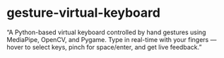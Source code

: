 # gesture-virtual-keyboard
“A Python-based virtual keyboard controlled by hand gestures using MediaPipe, OpenCV, and Pygame. Type in real-time with your fingers — hover to select keys, pinch for space/enter, and get live feedback.”
